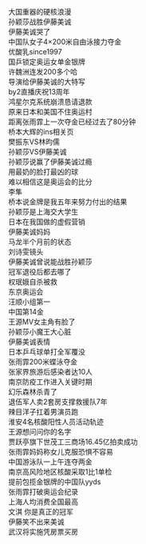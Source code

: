 大国重器的硬核浪漫  
孙颖莎战胜伊藤美诚  
伊藤美诚哭了  
中国队女子4×200米自由泳接力夺金  
优酸乳since1997  
国乒锁定奥运女单金银牌  
许魏洲连发200多个哈  
导演给伊藤美诚的大特写  
by2直播庆祝13周年  
鸿星尔克系统崩溃恳请退款  
原来日本和美国不住奥运村  
距离张雨霏上一次夺金已经过去了80分钟  
桥本大辉的ins相关页  
樊振东VS林昀儒  
孙颖莎VS伊藤美诚  
孙颖莎说赢了伊藤美诚过瘾  
用最奶的脸打最凶的球  
难以相信这是奥运会的比分  
李隼  
桥本说金牌是我五年来努力付出的结果  
孙颖莎是上海交大学生  
日本在我国做的虚假营销  
伊藤美诚妈妈  
马龙半个月前的状态  
刘诗雯镜头  
伊藤美诚曾说能战胜孙颖莎  
冠军退役后都去哪了  
权珉娥自杀被救  
东京奥运会  
汪顺小组第一  
中国第14金  
王源MV女主角有脸了  
孙颖莎小魔王大心脏  
伊藤美诚表情  
日本乒乓球单打全军覆没  
张雨霏200米蝶泳夺金  
张家界旅游后感染者达10人  
南京防疫工作进入关键时期  
幻乐森林杀青了  
退伍军人卖2套房支撑救援队7年  
辣目洋子扛着男演员跑  
淮安4名核酸阳性人员活动轨迹  
王源想问问你的名字  
贾跃亭旗下世茂工三商场16.45亿拍卖成功  
张雨霏妈妈称女儿克服恐惧不容易  
中国游泳队一上午连夺两金  
南京高风险地区核酸采取1比1单检  
提前包揽金银牌的中国队yyds  
张雨霏打破奥运会纪录  
上海人均消费全国最高  
文淇 你是真正的冠军  
伊藤笑不出来美诚  
武汉将实施凭房票买房  
